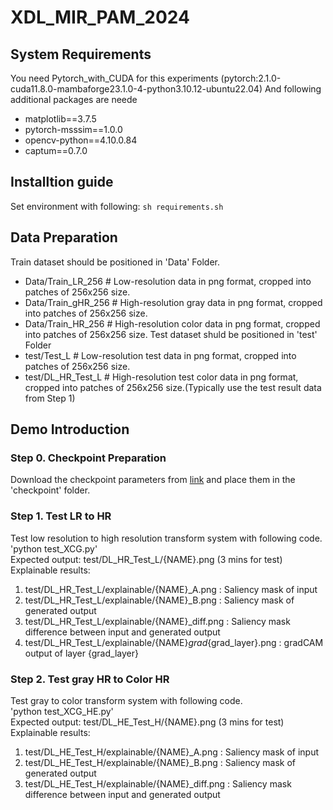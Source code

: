 # XDL_MIR_PAM_2024
## System Requirements
You need Pytorch_with_CUDA for this experiments (pytorch:2.1.0-cuda11.8.0-mambaforge23.1.0-4-python3.10.12-ubuntu22.04)
And following additional packages are neede
-    matplotlib==3.7.5
-    pytorch-msssim==1.0.0
-    opencv-python==4.10.0.84
-    captum==0.7.0

## Installtion guide
Set environment with following:
`sh requirements.sh`

## Data Preparation
Train dataset should be positioned in 'Data' Folder.
- Data/Train_LR_256 # Low-resolution data in png format, cropped into patches of 256x256 size.
- Data/Train_gHR_256 # High-resolution gray data in png format, cropped into patches of 256x256 size.
- Data/Train_HR_256 # High-resolution color data in png format, cropped into patches of 256x256 size.
Test dataset shuld be positioned in 'test' Folder
- test/Test_L # Low-resolution test data in png format, cropped into patches of 256x256 size.
- test/DL_HR_Test_L # High-resolution test color data in png format, cropped into patches of 256x256 size.(Typically use the test result data from Step 1)

## Demo Introduction
### Step 0. Checkpoint Preparation  
Download the checkpoint parameters from [link](https://1drv.ms/f/c/de011cb09ae2716d/EiGgV_zRc1pJuomYOIJWEpsBt7JAHsZ8kYIIUGZD_mlPeQ?e=UR11ty) and place them in the 'checkpoint' folder.  
### Step 1. Test LR to HR  
Test low resolution to high resolution transform system with following code.  
'python test_XCG.py'  
Expected output: test/DL_HR_Test_L/{NAME}.png (3 mins for test)  
Explainable results:  
1. test/DL_HR_Test_L/explainable/{NAME}_A.png : Saliency mask of input  
2. test/DL_HR_Test_L/explainable/{NAME}_B.png : Saliency mask of generated output  
3. test/DL_HR_Test_L/explainable/{NAME}_diff.png : Saliency mask difference between input and generated output  
4. test/DL_HR_Test_L/explainable/{NAME}_grad_{grad_layer}.png : gradCAM output of layer {grad_layer}  

### Step 2. Test gray HR to Color HR  
Test gray to color transform system with following code.  
'python test_XCG_HE.py'  
Expected output: test/DL_HE_Test_H/{NAME}.png (3 mins for test)  
Explainable results: 
1. test/DL_HE_Test_H/explainable/{NAME}_A.png : Saliency mask of input  
2. test/DL_HE_Test_H/explainable/{NAME}_B.png : Saliency mask of generated output  
3. test/DL_HE_Test_H/explainable/{NAME}_diff.png : Saliency mask difference between input and generated output  

